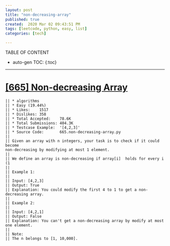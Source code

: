 ```yaml
---
layout: post
title: "non-decreasing-array"
published: true
created:  2020 Mar 02 09:43:51 PM
tags: [leetcode, python, easy, list]
categories: [tech]

---
```


TABLE OF CONTENT

* auto-gen TOC:
{:toc}

- - -

# [[665] Non-decreasing Array](https://leetcode.com/problems/non-decreasing-array/description/)

    || * algorithms
    || * Easy (19.44%)
    || * Likes:    1517
    || * Dislikes: 358
    || * Total Accepted:    78.6K
    || * Total Submissions: 404.3K
    || * Testcase Example:  '[4,2,3]'
    || * Source Code:       665.non-decreasing-array.py
    || 
    || Given an array with n integers, your task is to check if it could become
    non-decreasing by modifying at most 1 element.
    || 
    || We define an array is non-decreasing if array[i]  holds for every i (1 
    || 
    || Example 1:
    || 
    || Input: [4,2,3]
    || Output: True
    || Explanation: You could modify the first 4 to 1 to get a non-decreasing array.
    || 
    || Example 2:
    || 
    || Input: [4,2,1]
    || Output: False
    || Explanation: You can't get a non-decreasing array by modify at most one element.
    || 
    || Note:
    || The n belongs to [1, 10,000].

